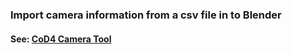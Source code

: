 ### Import camera information from a csv file in to Blender

#### See: [CoD4 Camera Tool](https://github.com/P-pisiko/CoD4_camera_Tool)
